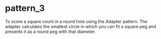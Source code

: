 # pattern_3
To score a square count in a round hole using the Adapter pattern. The adapter calculates the smallest circle in which you can fit a square peg and presents it as a round peg with that diameter.
